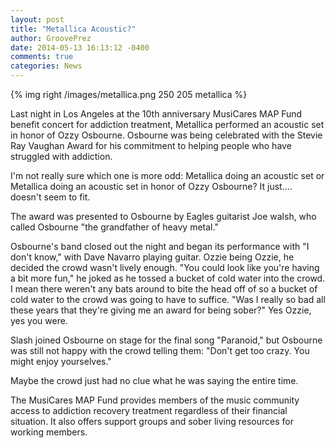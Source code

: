 ```yaml
---
layout: post
title: "Metallica Acoustic?"
author: GroovePrez
date: 2014-05-13 16:13:12 -0400
comments: true
categories: News
---
```

{% img right /images/metallica.png 250 205 metallica %}

<!--more-->

Last night in Los Angeles at the 10th anniversary MusiCares MAP Fund benefit concert for addiction treatment, Metallica performed an acoustic set in honor of Ozzy Osbourne.  Osbourne was being celebrated with the Stevie Ray Vaughan Award for his commitment to helping people who have struggled with addiction.

I'm not really sure which one is more odd: Metallica doing an acoustic set or Metallica doing an acoustic set in honor of Ozzy Osbourne?  It just.... doesn't seem to fit.

The award was presented to Osbourne by Eagles guitarist Joe walsh, who called Osbourne "the grandfather of heavy metal."

Osbourne's band closed out the night and began its performance with "I don't know," with Dave Navarro playing guitar.  Ozzie being Ozzie, he decided the crowd wasn't lively enough.  "You could look like you're having a bit more fun," he joked as he tossed a bucket of cold water into the crowd.  I mean there weren't any bats around to bite the head off of so a bucket of cold water to the crowd was going to have to suffice.  "Was I really so bad all these years that they're giving me an award for being sober?" Yes Ozzie, yes you were.

Slash joined Osbourne on stage for the final song "Paranoid," but Osbourne was still not happy with the crowd telling them: "Don't get too crazy.  You might enjoy yourselves."

Maybe the crowd just had no clue what he was saying the entire time.

The MusiCares MAP Fund provides members of the music community access to addiction recovery treatment regardless of their financial situation.  It also offers support groups and sober living resources for working members.